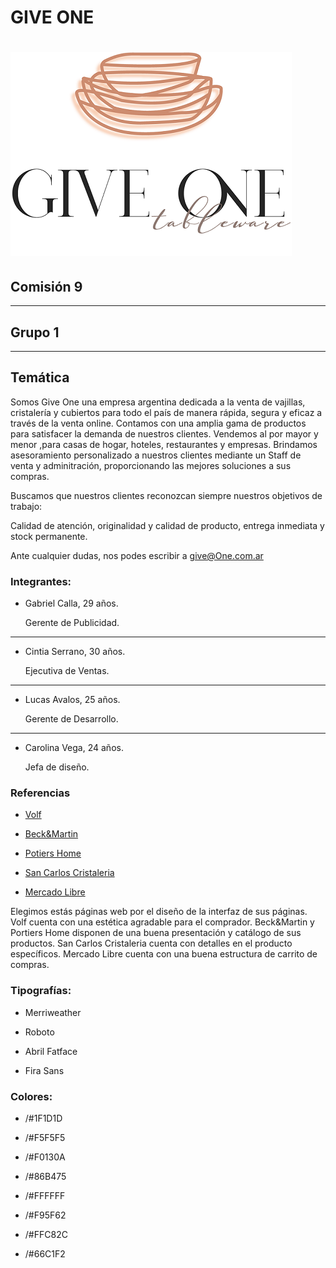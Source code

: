 # GIVE ONE
# ![Texto alternativo](public/images/giveOneTNC2.png)

## **Comisión 9**

---
## **Grupo 1**
___



## **Temática**
Somos Give One una empresa argentina dedicada a la venta de vajillas, cristalería y cubiertos para todo el país de manera rápida, segura y eficaz a través de la venta online.
Contamos con una amplia gama de productos para satisfacer la demanda de nuestros clientes.
Vendemos al por mayor y menor ,para casas de hogar, hoteles, restaurantes y empresas. Brindamos asesoramiento personalizado a nuestros clientes mediante un Staff de venta y adminitración, proporcionando las mejores soluciones a sus compras.

Buscamos que nuestros clientes reconozcan siempre nuestros objetivos de trabajo:

Calidad de atención, originalidad y calidad de producto, entrega inmediata y stock permanente.

 

Ante cualquier dudas, nos podes escribir a give@One.com.ar


### **Integrantes:**
- Gabriel Calla, 29 años.
  
   Gerente de Publicidad.
___

- Cintia Serrano, 30 años.
  
   Ejecutiva de Ventas.
___

- Lucas Avalos, 25 años.

  Gerente de Desarrollo.

___
- Carolina Vega, 24 años.
  
  Jefa de diseño.


### **Referencias**
- [Volf](https://www.volf.com.ar)

- [Beck&Martin](https://www.beck-and-martin.com.ar/)

- [Potiers Home](https://www.potiershome.com.ar)

- [San Carlos Cristaleria](http://www.san-carlos.com.ar/)

- [Mercado Libre](https://www.mercadolibre.com.ar/)

Elegimos estás páginas web por el diseño de la interfaz de sus páginas. Volf cuenta con una estética agradable para el comprador. Beck&Martin y Portiers Home disponen de una buena presentación y catálogo de sus productos. San Carlos Cristaleria cuenta con detalles en el producto específicos. Mercado Libre cuenta con una buena estructura de carrito de compras.

### **Tipografías:**

- Merriweather

- Roboto

- Abril Fatface

- Fira Sans


### **Colores:**

- /#1F1D1D

- /#F5F5F5

- /#F0130A

- /#86B475

- /#FFFFFF

- /#F95F62

- /#FFC82C

- /#66C1F2